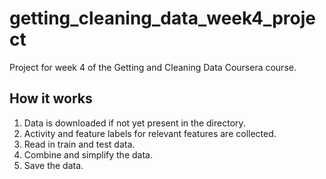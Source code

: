 # getting_cleaning_data_week4_project
Project for week 4 of the Getting and Cleaning Data Coursera course.

## How it works
1. Data is downloaded if not yet present in the directory.
2. Activity and feature labels for relevant features are collected.
3. Read in train and test data.
4. Combine and simplify the data.
5. Save the data.